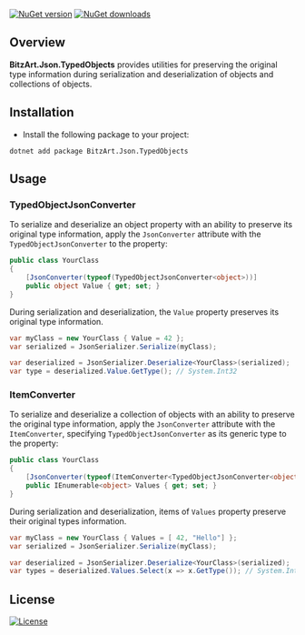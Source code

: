 [![NuGet version](https://img.shields.io/nuget/v/BitzArt.Json.TypedObjects.svg)](https://www.nuget.org/packages/BitzArt.Json.TypedObjects/)
[![NuGet downloads](https://img.shields.io/nuget/dt/BitzArt.Json.TypedObjects.svg)](https://www.nuget.org/packages/BitzArt.Json.TypedObjects/)

## Overview

**BitzArt.Json.TypedObjects** provides utilities for preserving the original type information during serialization and deserialization of objects and collections of objects.

## Installation

- Install the following package to your project:

```
dotnet add package BitzArt.Json.TypedObjects
```

## Usage

### TypedObjectJsonConverter

To serialize and deserialize an object property with an ability to preserve its original type information, 
apply the `JsonConverter` attribute with the `TypedObjectJsonConverter` to the property:

```csharp
public class YourClass
{
	[JsonConverter(typeof(TypedObjectJsonConverter<object>))]
	public object Value { get; set; }
}
```

During serialization and deserialization, the `Value` property preserves its original type information.

```csharp
var myClass = new YourClass { Value = 42 };
var serialized = JsonSerializer.Serialize(myClass);

var deserialized = JsonSerializer.Deserialize<YourClass>(serialized);
var type = deserialized.Value.GetType(); // System.Int32
```

### ItemConverter

To serialize and deserialize a collection of objects with an ability to preserve the original type information, apply the `JsonConverter` attribute with the `ItemConverter`, specifying `TypedObjectJsonConverter` as its generic type to the property:

```csharp
public class YourClass
{
	[JsonConverter(typeof(ItemConverter<TypedObjectJsonConverter<object>>))]
	public IEnumerable<object> Values { get; set; }
}
```

During serialization and deserialization, items of `Values` property preserve their original types information.

```csharp
var myClass = new YourClass { Values = [ 42, "Hello"] };
var serialized = JsonSerializer.Serialize(myClass);

var deserialized = JsonSerializer.Deserialize<YourClass>(serialized);
var types = deserialized.Values.Select(x => x.GetType()); // System.Int32, System.String
```

## License

[![License](https://img.shields.io/badge/mit-%230072C6?style=for-the-badge)](https://github.com/BitzArt/Miscellaneous/blob/main/LICENSE)
